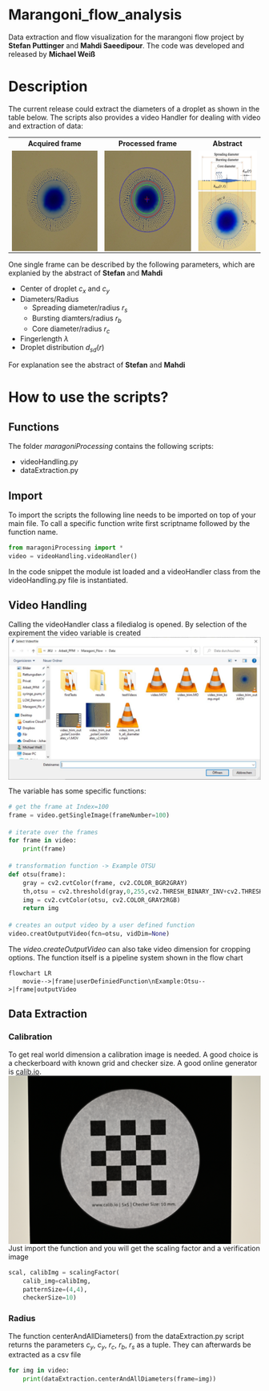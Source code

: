 # Marangoni_flow_analysis
Data extraction and flow visualization for the marangoni flow project by **Stefan Puttinger** and **Mahdi Saeedipour**. The code was developed and released by **Michael Weiß**



# Description
The current release could extract the diameters of a droplet as shown in the table below. The scripts also provides a video Handler for dealing with video and extraction of data:

<table>
  <tr>
    <th>Acquired frame</th>
    <th>Processed frame</th>
    <th>Abstract</th>
  </tr>
  <tr>
    <td>
        <img src="images/maragoni_flow_acquired.jpg"
        height="200"
        style="display: block; margin: 0 auto" />
    </td>
    <td>
        <img src="images/maragoni_flow_processed.jpg"
        height="200"
        style="display: block; margin: 0 auto">
    </td>
    <td>
        <img src="images/abstract_description.jpg"
        height="200"
        style="display: block; margin: 0 auto">
    </td>
  </tr>
</table>

One single frame can be described by the following parameters, which are explanied by the abstract of **Stefan** and **Mahdi**

* Center of droplet $c_x$ and $c_y$
* Diameters/Radius
    + Spreading diameter/radius $r_s$
    + Bursting diamters/radius $r_b$
    + Core diameter/radius $r_c$
* Fingerlength $\lambda$
* Droplet distribution $d_{sd}(r)$

For explanation see the abstract of **Stefan** and **Mahdi**


# How to use the scripts?
## Functions
The folder _maragoniProcessing_ contains the following scripts:
+ videoHandling.py
+ dataExtraction.py

## Import
To import the scripts the following line needs to be imported on top of your main file. To call a specific function write first scriptname followed by the function name.
```python
from maragoniProcessing import *
video = videoHandling.videoHandler()
```
In the code snippet the module ist loaded and a videoHandler class from the videoHandling.py file is instantiated.

## Video Handling
Calling the videoHandler class a filedialog is opened. By selection of the expirement the video variable is created
<img src="images/select_video.JPG"
width="600"
style="display: block; margin: 0 auto" />

The variable has some specific functions:
```python
# get the frame at Index=100
frame = video.getSingleImage(frameNumber=100)

# iterate over the frames
for frame in video:
    print(frame)

# transformation function -> Example OTSU
def otsu(frame):
    gray = cv2.cvtColor(frame, cv2.COLOR_BGR2GRAY)
    th,otsu = cv2.threshold(gray,0,255,cv2.THRESH_BINARY_INV+cv2.THRESH_OTSU)
    img = cv2.cvtColor(otsu, cv2.COLOR_GRAY2RGB)
    return img

# creates an output video by a user defined function
video.creatOutputVideo(fcn=otsu, vidDim=None)    
```
The _video.createOutputVideo_ can also take video dimension for cropping options. The function itself is a pipeline system shown in the flow chart
```mermaid
flowchart LR
    movie-->|frame|userDefiniedFunction\nExample:Otsu-->|frame|outputVideo
```

## Data Extraction

### Calibration
To get real world dimension a calibration image is needed. A good choice is a checkerboard with known grid and checker size. A good online generator is [calib.io](https://calib.io).
<img src="images/calibration_image.jpg"
width="600"
style="display: block; margin: 0 auto" />
Just import the function and you will get the scaling factor and a verification image
```python
scal, calibImg = scalingFactor(
    calib_img=calibImg,
    patternSize=(4,4),
    checkerSize=10)
```

### Radius
The function centerAndAllDiameters() from the dataExtraction.py script returns the parameters $c_y$, $c_y$, $r_c$, $r_b$, $r_s$ as a tuple. They can afterwards be extracted as a csv file
```python
for img in video:
    print(dataExtraction.centerAndAllDiameters(frame=img))
```
